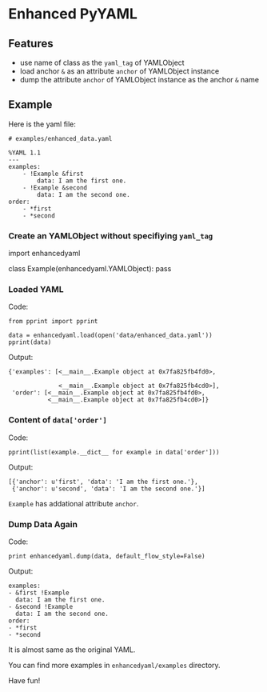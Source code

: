 # Enhanced PyYAML

## Features

* use name of class as the `yaml_tag` of YAMLObject
* load anchor `&` as an attribute `anchor` of YAMLObject instance
* dump the attribute `anchor` of YAMLObject instance as the anchor `&` name

## Example

Here is the yaml file:

    # examples/enhanced_data.yaml

    %YAML 1.1
    ---
    examples:
        - !Example &first
            data: I am the first one.
        - !Example &second
            data: I am the second one.
    order:
        - *first
        - *second

### Create an YAMLObject without specifiying `yaml_tag`

   import enhancedyaml

   class Example(enhancedyaml.YAMLObject): pass

### Loaded YAML

Code:

    from pprint import pprint

    data = enhancedyaml.load(open('data/enhanced_data.yaml'))
    pprint(data)

Output:

    {'examples': [<__main__.Example object at 0x7fa825fb4fd0>,

                  <__main__.Example object at 0x7fa825fb4cd0>],
     'order': [<__main__.Example object at 0x7fa825fb4fd0>,
               <__main__.Example object at 0x7fa825fb4cd0>]}

### Content of `data['order']`

Code:

    pprint(list(example.__dict__ for example in data['order']))

Output:

    [{'anchor': u'first', 'data': 'I am the first one.'},
     {'anchor': u'second', 'data': 'I am the second one.'}]

`Example` has addational attribute `anchor`.

### Dump Data Again

Code:

    print enhancedyaml.dump(data, default_flow_style=False)

Output:

    examples:
    - &first !Example
      data: I am the first one.
    - &second !Example
      data: I am the second one.
    order:
    - *first
    - *second

It is almost same as the original YAML.

You can find more examples in `enhancedyaml/examples` directory.

Have fun!
